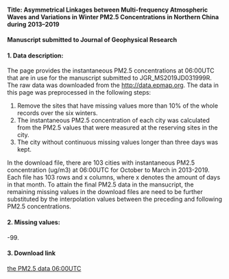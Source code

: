 #### Title: Asymmetrical Linkages between Multi-frequency Atmospheric Waves and Variations in Winter PM2.5 Concentrations in Northern China during 2013–2019
#### Manuscript submitted to Journal of Geophysical Research

#### 1. Data description:
The page provides the instantaneous PM2.5 concentrations at 06:00UTC that are in use for the manuscript submitted to JGR_MS2019JD031999R.
The raw data was downloaded from the http://data.epmap.org. The data in this page was preprocessed in the following steps:
 
1. Remove the sites that have missing values more than 10% of the whole records over the six winters.
2. The instantaneous PM2.5 concentration of each city was calculated from the PM2.5 values that were measured at the reserving sites in the city.
3. The city without continuous missing values longer than three days was kept.

In the download file, there are 103 cities with instantaneous PM2.5 concentration (ug/m3) at 06:00UTC for October to March in 2013-2019. Each file has 103 rows and x columns, where x denotes the amount of days in that month. To attain the final PM2.5 data in the mansucript, the remaining missing values in the download files are need to be further substituted by the interpolation values between the preceding and following PM2.5 concentrations.

#### 2. Missing values:
-99.

#### 3. Download link
[the PM2.5 data 06:00UTC](https://wenyuan-chang.github.io/JGR_MS2019JD031999R/LCT14UTC06.tar)
